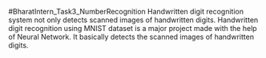 #BharatIntern_Task3_NumberRecognition
Handwritten digit recognition system not only detects scanned images of handwritten digits. Handwritten digit recognition using MNIST dataset is a major project made  with the help of Neural Network. It basically detects the scanned images of handwritten digits.
